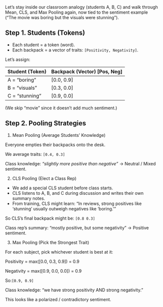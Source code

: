 Let’s stay inside our classroom analogy (students A, B, C) and walk through Mean, CLS, and Max Pooling again, now tied to the sentiment example (“The movie was boring but the visuals were stunning”).

## Step 1. Students (Tokens)

- Each student = a token (word).
- Each backpack = a vector of traits: `[Positivity, Negativity]`.

Let’s assign:

| Student (Token) | Backpack (Vector) \[Pos, Neg] |
| --------------- | ----------------------------- |
| A = “boring”    | \[0.0, 0.9]                   |
| B = “visuals”   | \[0.3, 0.0]                   |
| C = “stunning”  | \[0.9, 0.0]                   |

(We skip “movie” since it doesn’t add much sentiment.)

## Step 2. Pooling Strategies

1. Mean Pooling (Average Students’ Knowledge)

Everyone empties their backpacks onto the desk.

We average traits: `[0.4, 0.3]`

Class knowledge: _“slightly more positive than negative”_ → Neutral / Mixed sentiment.

2. CLS Pooling (Elect a Class Rep)

- We add a special CLS student before class starts.
- CLS listens to A, B, and C during discussion and writes their own summary notes.
- From training, CLS might learn: “In reviews, strong positives like ‘stunning’ usually outweigh negatives like ‘boring.’”

So CLS’s final backpack might be: `[0.8 0.3]`

Class rep’s summary: “mostly positive, but some negativity” → Positive sentiment.

3. Max Pooling (Pick the Strongest Trait)

For each subject, pick whichever student is best at it:

Positivity = max([0.0, 0.3, 0.9]) = 0.9

Negativity = max([0.9, 0.0, 0.0]) = 0.9

So:`[0.9, 0.9]`

Class knowledge: “we have strong positivity AND strong negativity.”

This looks like a polarized / contradictory sentiment.
